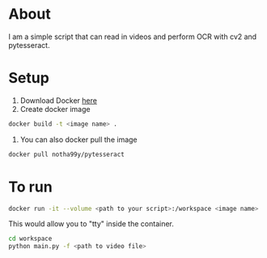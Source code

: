 # About
I am a simple script that can read in videos and perform OCR with cv2 and pytesseract.

# Setup
1. Download Docker [here](https://www.docker.com/get-started)
1. Create docker image
```bash
docker build -t <image name> .
```
1. You can also docker pull the image
```bash
docker pull notha99y/pytesseract
```

# To run
```bash
docker run -it --volume <path to your script>:/workspace <image name>
```
This would allow you to "tty" inside the container.
```bash
cd workspace
python main.py -f <path to video file>
```
